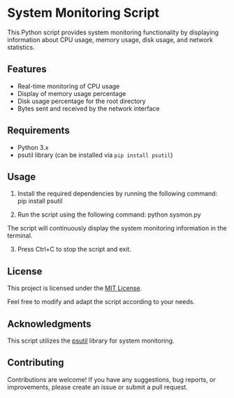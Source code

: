 # System Monitoring Script

This Python script provides system monitoring functionality by displaying information about CPU usage, memory usage, disk usage, and network statistics.

## Features

- Real-time monitoring of CPU usage
- Display of memory usage percentage
- Disk usage percentage for the root directory
- Bytes sent and received by the network interface

## Requirements

- Python 3.x
- psutil library (can be installed via `pip install psutil`)

## Usage

1. Install the required dependencies by running the following command: pip install psutil 

2. Run the script using the following command: python sysmon.py

The script will continuously display the system monitoring information in the terminal.

3. Press Ctrl+C to stop the script and exit.

## License

This project is licensed under the [MIT License](LICENSE).

Feel free to modify and adapt the script according to your needs.

## Acknowledgments

This script utilizes the [psutil](https://github.com/giampaolo/psutil) library for system monitoring.

## Contributing

Contributions are welcome! If you have any suggestions, bug reports, or improvements, please create an issue or submit a pull request.


